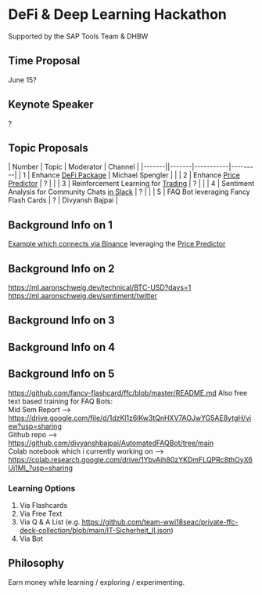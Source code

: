 # DeFi & Deep Learning Hackathon

Supported by the SAP Tools Team & DHBW 

## Time Proposal
June 15?

## Keynote Speaker
?

## Topic Proposals

| Number | Topic | Moderator | Channel |
|-------||-------|-----------|---------|
| 1 | Enhance [DeFi Package](https://www.npmjs.com/package/decentralized-finance-defi) | Michael Spengler | |
| 2 | Enhance [Price Predictor](https://github.com/michael-spengler/ml-server/blob/master/technical/service.go) | ? | |
| 3 | Reinforcement Learning for [Trading](https://github.com/DHBWMannheim/MachineLearning) | ? | |
| 4 | Sentiment Analysis for Community Chats [in Slack](https://github.com/michael-spengler/slack-channel-sentiment-analyzer/blob/main/README.md) | ? | |
| 5 | FAQ Bot leveraging Fancy Flash Cards | ? | Divyansh Bajpai | 

## Background Info on 1
[Example which connects via Binance](https://github.com/michael-spengler/decentralized-finance/blob/main/src/gambling-strategies/low-brainer-based-using-binance/keep-the-balance.ts) leveraging the [Price Predictor](https://github.com/michael-spengler/ml-server/blob/master/technical/service.go)

## Background Info on 2
https://ml.aaronschweig.dev/technical/BTC-USD?days=1
https://ml.aaronschweig.dev/sentiment/twitter

## Background Info on 3

## Background Info on 4

## Background Info on 5
https://github.com/fancy-flashcard/ffc/blob/master/README.md
Also free text based training for FAQ Bots:  
Mid Sem Report --> https://drive.google.com/file/d/1dzKl1z6lKw3tQnHXV7AOJwYG5AE8ytgH/view?usp=sharing  
Github repo --> https://github.com/divyanshbajpai/AutomatedFAQBot/tree/main  
Colab notebook which i currently working on --> https://colab.research.google.com/drive/1YbvAih80zYKDmFLQPRc8thOyX6Uj1Ml_?usp=sharing  

### Learning Options
1. Via Flashcards
2. Via Free Text
3. Via Q & A List (e.g. https://github.com/team-wwi18seac/private-ffc-deck-collection/blob/main/IT-Sicherheit_II.json)
4. Via Bot 


## Philosophy
Earn money while learning / exploring / experimenting.



